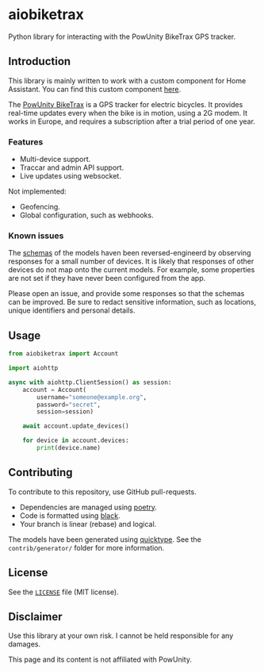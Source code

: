 # aiobiketrax
Python library for interacting with the PowUnity BikeTrax GPS tracker.

## Introduction
This library is mainly written to work with a custom component for
Home Assistant. You can find this custom component
[here](https://github.com/basilfx/homeassistant-biketrax).

The [PowUnity BikeTrax](https://powunity.com/) is a GPS tracker for electric
bicycles. It provides real-time updates every when the bike is in motion, using
a 2G modem. It works in Europe, and requires a subscription after a trial
period of one year.

### Features
* Multi-device support.
* Traccar and admin API support.
* Live updates using websocket.

Not implemented:

* Geofencing.
* Global configuration, such as webhooks.

### Known issues
The [schemas](contrib/generator/schema.json) of the models haven been
reversed-engineerd by observing responses for a small number of devices. It is
likely that responses of other devices do not map onto the current models. For
example, some properties are not set if they have never been configured from
the app.

Please open an issue, and provide some responses so that the schemas can be
improved. Be sure to redact sensitive information, such as locations, unique
identifiers and personal details.

## Usage
```python
from aiobiketrax import Account

import aiohttp

async with aiohttp.ClientSession() as session:
    account = Account(
        username="someone@example.org",
        password="secret",
        session=session)

    await account.update_devices()

    for device in account.devices:
        print(device.name)
```

## Contributing
To contribute to this repository, use GitHub pull-requests.

- Dependencies are managed using [poetry](https://python-poetry.org/).
- Code is formatted using [black](https://github.com/psf/black).
- Your branch is linear (rebase) and logical.

The models have been generated using [quicktype](https://quicktype.io/). See
the `contrib/generator/` folder for more information.

## License
See the [`LICENSE`](LICENSE.md) file (MIT license).

## Disclaimer
Use this library at your own risk. I cannot be held responsible for any
damages.

This page and its content is not affiliated with PowUnity.